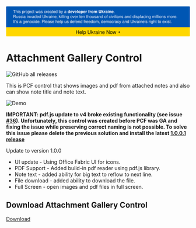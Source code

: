 [![SWUbanner](https://raw.githubusercontent.com/vshymanskyy/StandWithUkraine/main/banner-direct-single.svg)](https://vshymanskyy.github.io/StandWithUkraine)

# Attachment Gallery Control
![GitHub all releases](https://img.shields.io/github/downloads/OOlashyn/PCF-AttachmentGalleryControl/total)

This is PCF control that shows images and pdf from attached notes and also can show note title and note text.

![Demo](https://github.com/OOlashyn/PCF-AttachmentGalleryControl/blob/master/Screenshots/gallery-v1.gif?raw=true)

**IMPORTANT: pdf.js update to v4 broke existing functionality (see issue [#36](https://github.com/OOlashyn/PCF-AttachmentGalleryControl/issues/36)). Unfortunately, this control was created before PCF was GA and fixing the issue while preserving correct naming is not possible. To solve this issue please delete the previous solution and install the latest [1.0.0.1 release](https://github.com/OOlashyn/PCF-AttachmentGalleryControl/releases/)**

Update to version 1.0.0

* UI update - Using Office Fabric UI for icons.
* PDF Support - Added build-in pdf reader using pdf.js library.
* Note text - added ability for big text to reflow to next line.
* File download - added ability to download the file.
* Full Screen - open images and pdf files in full screen.

## Download Attachment Gallery Control

[Download](https://github.com/OOlashyn/PCF-AttachmentGalleryControl/releases/)
